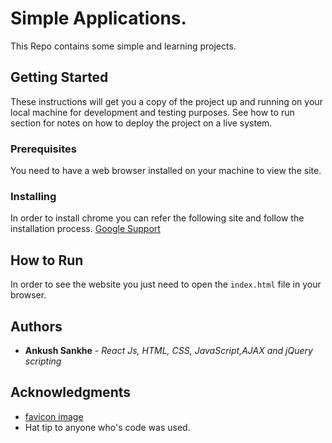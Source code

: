 # Simple Applications.

This Repo contains some simple and learning projects.

## Getting Started

These instructions will get you a copy of the project up and running on your local machine for development and testing purposes. See how to run section for notes on how to deploy the project on a live system.

### Prerequisites

You need to have a web browser installed on your machine to view the site.

### Installing

In order to install chrome you can refer the following site and follow the installation process.
[Google Support](https://support.google.com/chrome/answer/95346?co=GENIE.Platform%3DDesktop&hl=en-GB)

## How to Run

In order to see the website you just need to open the `index.html` file in your browser.

## Authors

* **Ankush Sankhe** - *React Js, HTML, CSS, JavaScript,AJAX and jQuery scripting* 

## Acknowledgments

* [favicon image](https://cdn4.iconfinder.com/data/icons/iconsimple-logotypes/512/github-512.png)
* Hat tip to anyone who's code was used.